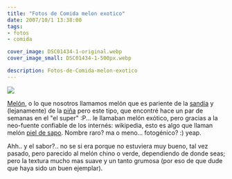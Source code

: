 ```yaml
---
title: "Fotos de Comida melon exotico"
date: 2007/10/1 13:38:00
tags:
- fotos
- comida

cover_image: DSC01434-1-original.webp
cover_image_small: DSC01434-1-500px.webp

description: Fotos-de-Comida-melon-exotico
---
```


[![](DSC01434-1)](DSC01434-1-original.webp)

<a href="https://en.wikipedia.org/wiki/Melon">Melón</a>, o lo que nosotros llamamos melón que es pariente de la <a href="https://en.wikipedia.org/wiki/Watermelon">sandía</a> y (lejanamente) de la <a href="https://en.wikipedia.org/wiki/Pineapple">piña</a>
pero este tipo, que encontré hace un par de semanas en el "el super" :P... le llamaban melón exótico, pero gracias a la neo-fuente confiable de los internés: wikipedia, esto es algo que llaman melón <a href="https://en.wikipedia.org/wiki/Santa_Claus_melon">piel de sapo</a>. Nombre raro? ma o meno... fotogénico? :) yeap.

Ahh.. y el sabor?.. no se si era porque no estuviera muy bueno, tal vez pasado, pero parecido al melón chino o verde, dependiendo de donde seas; pero la textura mucho mas suave y un tanto grumosa (por eso de que dude que haya sido un buen ejemplar).
